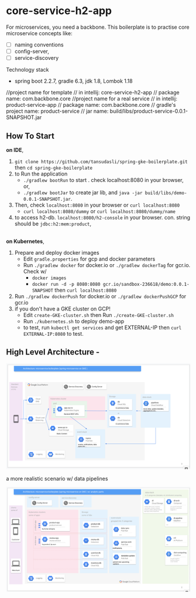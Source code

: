 # core-service-h2-app

For microservices, you need a backbone. This boilerplate is to practise core microservice concepts like: 
- [ ] naming conventions
- [ ] config-server, 
- [ ] service-discovery

Technology stack
- spring boot 2.2.7, gradle 6.3, jdk 1.8, Lombok 1.18

//project name for template
//     in intellij: core-service-h2-app
//        package name: com.backbone.core
//project name for a real service
//     in intellij: product-service-app
//        package name: com.backbone.core
//        gradle's project name: product-service
//        jar name: build/libs/product-service-0.0.1-SNAPSHOT.jar

## How To Start

**on IDE**, 

1. `git clone https://github.com/tansudasli/spring-gke-boilerplate.git` then `cd spring-gke-boilerplate`
2. to Run the application <br>
   * `./gradlew bootRun` to start . check localhost:8080 in your browser, or,
   * `./gradlew bootJar` to create jar lib, and `java -jar build/libs/demo-0.0.1-SNAPSHOT.jar`.
3. Then, check `localhost:8080` in your browser or `curl localhost:8080`
   * `curl localhost:8080/dummy` or `curl localhost:8080/dummy/name`
4. to access h2-db. `localhost:8080/h2-console` in your browser. con. string should be `jdbc:h2:mem:product`,

<br>**on Kubernetes**,
1. Prepare and deploy docker images
   * Edit `gradle.properties` for gcp and docker parameters
   * Run `./gradlew docker` for docker.io  or `./gradlew dockerTag` for gcr.io. Check w/ 
       - `docker images`
       - `docker run -d -p 8080:8080 gcr.io/sandbox-236618/demo:0.0.1-SNAPSHOT` then `curl localhost:8080`
2. Run `./gradlew dockerPush` for docker.io or `./gradlew dockerPushGCP` for gcr.io
3. if you don't have a GKE cluster on GCP!
   * Edit `create-GKE-cluster.sh` then Run `./create-GKE-cluster.sh`
   * Run `./kubernetes.sh` to deploy demo-app
   * to test, run `kubectl get services` and get EXTERNAL-IP then `curl EXTERNAL-IP:8080` to test.


## High Level Architecture - 

![Image](doc/microservice-highlevel-architecture.png)

a more realistic scenario w/ data pipelines

![Image](doc/microservice-architecture-in-detail.png)




